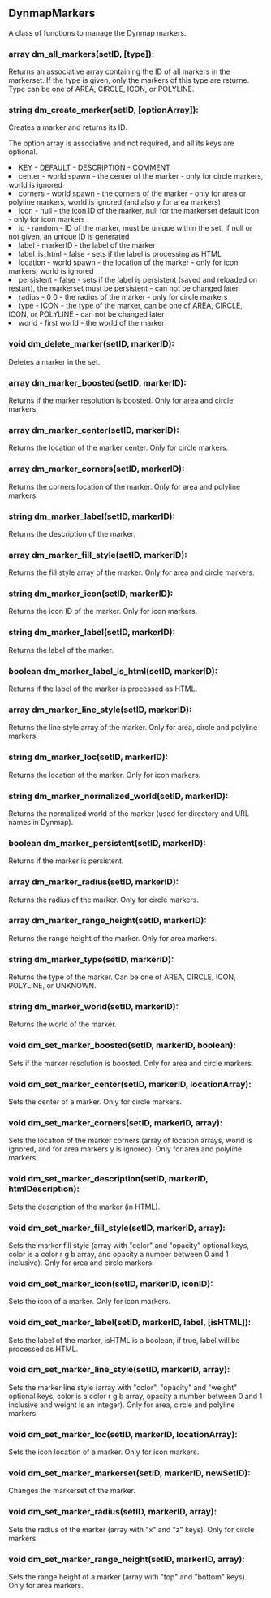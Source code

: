 ## DynmapMarkers
A class of functions to manage the Dynmap markers.

### array dm\_all\_markers(setID, [type]):
Returns an associative array containing the ID of all markers in the markerset. If the type is given, only the markers of this type are returne. Type can be one of AREA, CIRCLE, ICON, or POLYLINE.

### string dm\_create\_marker(setID, [optionArray]):
Creates a marker and returns its ID.

The option array is associative and not required, and all its keys are optional. <li>KEY - DEFAULT - DESCRIPTION - COMMENT</li> <li>center - world spawn - the center of the marker - only for circle markers, world is ignored</li> <li>corners - world spawn - the corners of the marker - only for area or polyline markers, world is ignored (and also y for area markers)</li> <li>icon - null - the icon ID of the marker, null for the markerset default icon - only for icon markers</li> <li>id - random - ID of the marker, must be unique within the set, if null or not given, an unique ID is generated</li> <li>label - markerID - the label of the marker</li> <li>label_is_html - false - sets if the label is processing as HTML</li> <li>location - world spawn - the location of the marker - only for icon markers, world is ignored</li> <li>persistent - false - sets if the label is persistent (saved and reloaded on restart), the markerset must be persistent - can not be changed later</li> <li>radius - 0 0 - the radius of the marker - only for circle markers</li> <li>type - ICON - the type of the marker, can be one of AREA, CIRCLE, ICON, or POLYLINE - can not be changed later</li> <li>world - first world - the world of the marker</li>

### void dm\_delete\_marker(setID, markerID):
Deletes a marker in the set.

### array dm\_marker\_boosted(setID, markerID):
Returns if the marker resolution is boosted. Only for area and circle markers.

### array dm\_marker\_center(setID, markerID):
Returns the location of the marker center. Only for circle markers.

### array dm\_marker\_corners(setID, markerID):
Returns the corners location of the marker. Only for area and polyline markers.

### string dm\_marker\_label(setID, markerID):
Returns the description of the marker.

### array dm\_marker\_fill\_style(setID, markerID):
Returns the fill style array of the marker. Only for area and circle markers.

### string dm\_marker\_icon(setID, markerID):
Returns the icon ID of the marker. Only for icon markers.

### string dm\_marker\_label(setID, markerID):
Returns the label of the marker.

### boolean dm\_marker\_label\_is\_html(setID, markerID):
Returns if the label of the marker is processed as HTML.

### array dm\_marker\_line\_style(setID, markerID):
Returns the line style array of the marker. Only for area, circle and polyline markers.

### string dm\_marker\_loc(setID, markerID):
Returns the location of the marker. Only for icon markers.

### string dm\_marker\_normalized\_world(setID, markerID):
Returns the normalized world of the marker (used for directory and URL names in Dynmap).

### boolean dm\_marker\_persistent(setID, markerID):
Returns if the marker is persistent.

### array dm\_marker\_radius(setID, markerID):
Returns the radius of the marker. Only for circle markers.

### array dm\_marker\_range\_height(setID, markerID):
Returns the range height of the marker. Only for area markers.

### string dm\_marker\_type(setID, markerID):
Returns the type of the marker. Can be one of AREA, CIRCLE, ICON, POLYLINE, or UNKNOWN.

### string dm\_marker\_world(setID, markerID):
Returns the world of the marker.

### void dm\_set\_marker\_boosted(setID, markerID, boolean):
Sets if the marker resolution is boosted. Only for area and circle markers.

### void dm\_set\_marker\_center(setID, markerID, locationArray):
Sets the center of a marker. Only for circle markers.

### void dm\_set\_marker\_corners(setID, markerID, array):
Sets the location of the marker corners (array of location arrays, world is ignored, and for area markers y is ignored). Only for area and polyline markers.

### void dm\_set\_marker\_description(setID, markerID, htmlDescription):
Sets the description of the marker (in HTML).

### void dm\_set\_marker\_fill\_style(setID, markerID, array):
Sets the marker fill style (array with "color" and "opacity" optional keys, color is a color r g b array, and opacity a number between 0 and 1 inclusive). Only for area and circle markers

### void dm\_set\_marker\_icon(setID, markerID, iconID):
Sets the icon of a marker. Only for icon markers.

### void dm\_set\_marker\_label(setID, markerID, label, [isHTML]):
Sets the label of the marker, isHTML is a boolean, if true, label will be processed as HTML.

### void dm\_set\_marker\_line\_style(setID, markerID, array):
Sets the marker line style (array with "color", "opacity" and "weight" optional keys, color is a color r g b array, opacity a number between 0 and 1 inclusive and weight is an integer). Only for area, circle and polyline markers.

### void dm\_set\_marker\_loc(setID, markerID, locationArray):
Sets the icon location of a marker. Only for icon markers.

### void dm\_set\_marker\_markerset(setID, markerID, newSetID):
Changes the markerset of the marker.

### void dm\_set\_marker\_radius(setID, markerID, array):
Sets the radius of the marker (array with "x" and "z" keys). Only for circle markers.

### void dm\_set\_marker\_range\_height(setID, markerID, array):
Sets the range height of a marker (array with "top" and "bottom" keys). Only for area markers.